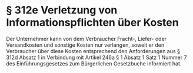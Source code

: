 # § 312e Verletzung von Informationspflichten über Kosten
Der Unternehmer kann von dem Verbraucher Fracht-, Liefer- oder Versandkosten und sonstige Kosten nur verlangen, soweit er den Verbraucher über diese Kosten entsprechend den Anforderungen aus § 312d Absatz 1 in Verbindung mit Artikel 246a § 1 Absatz 1 Satz 1 Nummer 7 des Einführungsgesetzes zum Bürgerlichen Gesetzbuche informiert hat.